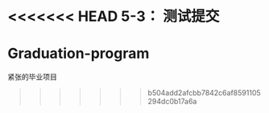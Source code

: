 <<<<<<< HEAD
5-3： 测试提交
=======
# Graduation-program
紧张的毕业项目
>>>>>>> b504add2afcbb7842c6af8591105294dc0b17a6a
